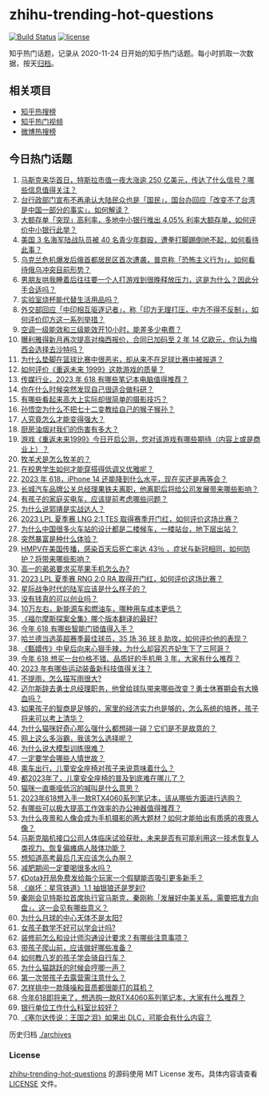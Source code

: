# zhihu-trending-hot-questions

[![Build Status](https://github.com/justjavac/zhihu-trending-hot-questions/workflows/ci/badge.svg?branch=master)](https://github.com/justjavac/zhihu-trending-hot-questions/actions)
[![license](https://img.shields.io/github/license/justjavac/zhihu-trending-hot-questions)](https://github.com/justjavac/zhihu-trending-hot-questions/blob/master/LICENSE)

知乎热门话题，记录从 2020-11-24
日开始的知乎热门话题。每小时抓取一次数据，按天[归档](./archives)。

## 相关项目

- [知乎热搜榜](https://github.com/justjavac/zhihu-trending-top-search)
- [知乎热门视频](https://github.com/justjavac/zhihu-trending-hot-video)
- [微博热搜榜](https://github.com/justjavac/weibo-trending-hot-search)

## 今日热门话题

<!-- BEGIN -->
<!-- 最后更新时间 Thu Jun 01 2023 06:16:58 GMT+0800 (China Standard Time) -->

1. [马斯克来华首日，特斯拉市值一夜大涨逾 250 亿美元，传达了什么信号？哪些信息值得关注？](https://www.zhihu.com/question/604022867)
1. [台行政部门宣布不再承认大陆民众也是「国民」，国台办回应「改变不了台湾是中国一部分的事实」，如何解读？](https://www.zhihu.com/question/604009085)
1. [大额存单「突现」高利率，多地中小银行推出 4.05% 利率大额存单，如何评价中小银行此举？](https://www.zhihu.com/question/604069185)
1. [美国 3 名海军陆战队员被 40 名青少年群殴，遭拳打脚踢倒地不起，如何看待此事？](https://www.zhihu.com/question/603997400)
1. [乌克兰危机爆发后俄首都居民区首次遭袭，普京称「恐怖主义行为」，如何看待俄乌冲突目前形势？](https://www.zhihu.com/question/603988546)
1. [男朋友哄我睡着后往往要一个人打游戏到很晚释放压力，这是为什么？因此分手合适吗？](https://www.zhihu.com/question/597228825)
1. [实验室烧杯能代替生活用品吗？](https://www.zhihu.com/question/603126220)
1. [外交部回应「中印相互驱逐记者」，称「印方无理打压，中方不得不反制」，如何评价印方这一系列举措？](https://www.zhihu.com/question/604040117)
1. [空调一级能效和三级能效开10小时，能差多少电费？](https://www.zhihu.com/question/329341284)
1. [曝利雅得新月再次提高对梅西报价，合同已加码至 2 年 14 亿欧元，你认为梅西会选择去沙特吗？](https://www.zhihu.com/question/603998625)
1. [为什么垫脚在篮球比赛中很恶劣，却从来不在足球比赛中被报道？](https://www.zhihu.com/question/603831118)
1. [如何评价《重返未来 1999》这款游戏的质量？](https://www.zhihu.com/question/508361917)
1. [传媒行业，2023 年 618 有哪些笔记本电脑值得推荐？](https://www.zhihu.com/question/597409933)
1. [你在什么时候突然发现自己很适合做科研？](https://www.zhihu.com/question/441284120)
1. [有哪些看起来高大上实际却很简单的摄影技巧？](https://www.zhihu.com/question/603800651)
1. [孙悟空为什么不把七十二变教给自己的猴子猴孙？](https://www.zhihu.com/question/603305444)
1. [人究竟怎么才能变得强大？](https://www.zhihu.com/question/603750604)
1. [厨房油烟对我们的伤害有多大？](https://www.zhihu.com/question/68265291)
1. [游戏《重返未来1999》今日开启公测，您对该游戏有哪些期待（内容上或是商业上）？](https://www.zhihu.com/question/603948517)
1. [牧羊犬是怎么牧羊的？](https://www.zhihu.com/question/343518952)
1. [在校男学生如何才能穿搭得低调又优雅呢？](https://www.zhihu.com/question/36359987)
1. [2023 年 618，iPhone 14 还能降到什么水平，现在买还是再等会？](https://www.zhihu.com/question/597315213)
1. [长城汽车品牌公关总经理果铁夫离职，他离职后将给公司发展带来哪些影响？](https://www.zhihu.com/question/603994079)
1. [有孩子的家庭买电车，应该提前考虑哪些问题？](https://www.zhihu.com/question/604075803)
1. [为什么说郭靖是实战达人？](https://www.zhihu.com/question/600291129)
1. [2023 LPL 夏季赛 LNG 2:1 TES 取得赛季开门红，如何评价这场比赛？](https://www.zhihu.com/question/604066709)
1. [为什么中国很多火车站的设计都是二楼候车，一楼站台，地下层出站？](https://www.zhihu.com/question/21422520)
1. [突然暴富是种什么体验？](https://www.zhihu.com/question/339368243)
1. [HMPV在美国传播，感染百天后死亡率达 43％ ，症状与新冠相同，如何防护？将带来哪些影响？](https://www.zhihu.com/question/603980078)
1. [高一的弟弟要求买苹果手机怎么办?](https://www.zhihu.com/question/603825767)
1. [2023 LPL 夏季赛 RNG 2:0 RA 取得开门红，如何评价这场比赛？](https://www.zhihu.com/question/604034824)
1. [星际战争时代的陆军应该是什么样子的？](https://www.zhihu.com/question/502635090)
1. [没有钱真的可以创业吗？](https://www.zhihu.com/question/339834932)
1. [10万左右，新能源车和燃油车，哪种用车成本更低？](https://www.zhihu.com/question/596415711)
1. [《福尔摩斯探案全集》哪个版本翻译的最好?](https://www.zhihu.com/question/38477141)
1. [今年 618 有哪些智能门锁值得入手？](https://www.zhihu.com/question/604023224)
1. [哈兰德当选英超赛季最佳球员，35 场 36 球 8 助攻，如何评价他的表现？](https://www.zhihu.com/question/603367998)
1. [《甄嬛传》中皇后向来心狠手辣，为什么却容忍齐妃生下了三阿哥？](https://www.zhihu.com/question/574526669)
1. [今年 618 想买一台价格不错、品质好的手机用 3 年，大家有什么推荐？](https://www.zhihu.com/question/604018961)
1. [2023 年有哪些运动装备新科技值得关注？](https://www.zhihu.com/question/595581320)
1. [不提雨，怎么描写雨很大?](https://www.zhihu.com/question/603625874)
1. [迈尔斯辞去勇士总经理职务，他曾给球队带来哪些改变？勇士休赛期会有大换血吗？](https://www.zhihu.com/question/603982332)
1. [如果孩子的智商是足够的，家里的经济实力也是够的，怎么系统的培养，孩子将来可以考上清华？](https://www.zhihu.com/question/603609989)
1. [为什么猫咪好奇心那么强什么都想碰一碰？它们是不是故意的？](https://www.zhihu.com/question/602877225)
1. [网上这么多浴霸，我该怎么选择呢？](https://www.zhihu.com/question/364404487)
1. [为什么说大模型训练很难？](https://www.zhihu.com/question/498271491)
1. [一定要学会哪些人情世故？](https://www.zhihu.com/question/531624981)
1. [乘车出行，儿童安全座椅对孩子来说意味着什么？](https://www.zhihu.com/question/50274604)
1. [都2023年了，儿童安全座椅的普及到底难在哪儿了？](https://www.zhihu.com/question/601654273)
1. [猫咪一直嘶哑低沉的喊叫是什么意思？](https://www.zhihu.com/question/602314509)
1. [2023年618想入手一款RTX4060系列笔记本，该从哪些方面进行选购？](https://www.zhihu.com/question/603640579)
1. [有哪些可以极大提高工作效率的办公神器值得推荐？](https://www.zhihu.com/question/450956765)
1. [为什么夜景和人像会成为手机摄影的两大题材？如何才能拍出有质感的夜景人像？](https://www.zhihu.com/question/604003985)
1. [马斯克脑机接口公司人体临床试验获批，未来是否有可能利用这一技术恢复人类视力、恢复偏瘫病人肢体功能？](https://www.zhihu.com/question/603928802)
1. [想知道高考最后几天应该怎么办啊？](https://www.zhihu.com/question/604012167)
1. [减肥期间一定要喝很多水吗？](https://www.zhihu.com/question/592492197)
1. [《Dota》开局免费发给每个玩家一个假腿能否吸引更多新手？](https://www.zhihu.com/question/603738648)
1. [《崩坏：星穹铁道》1.1 抽银狼还是罗刹?](https://www.zhihu.com/question/602551861)
1. [秦刚会见特斯拉首席执行官马斯克，秦刚称「发展好中美关系，需要把准方向盘」，这一会见有哪些意义？](https://www.zhihu.com/question/603879051)
1. [为什么月球的中心天体不是太阳?](https://www.zhihu.com/question/603421493)
1. [女孩子数学不好可以学会计吗?](https://www.zhihu.com/question/603143754)
1. [装修前怎么和设计师沟通设计要求？有哪些注意事项？](https://www.zhihu.com/question/592702387)
1. [带孩子爬山前，应该做好哪些准备？](https://www.zhihu.com/question/600341989)
1. [如何教八岁的孩子学会骑自行车？](https://www.zhihu.com/question/378776790)
1. [为什么猫跳跃的时候会哼唧一声？](https://www.zhihu.com/question/584554972)
1. [第一次带孩子去露营需注意什么？](https://www.zhihu.com/question/582360809)
1. [怎样挑中一款降噪和音质都很能打的耳机？](https://www.zhihu.com/question/555221013)
1. [今年618即将来了，想选购一款RTX4060系列笔记本，大家有什么推荐？](https://www.zhihu.com/question/603873542)
1. [银行单位工作什么科室比较好？](https://www.zhihu.com/question/603480351)
1. [《塞尔达传说：王国之泪》如果出 DLC，可能会有什么内容？](https://www.zhihu.com/question/602676103)

<!-- END -->

历史归档 [./archives](./archives)

### License

[zhihu-trending-hot-questions](https://github.com/justjavac/zhihu-trending-hot-questions)
的源码使用 MIT License 发布。具体内容请查看 [LICENSE](./LICENSE) 文件。
